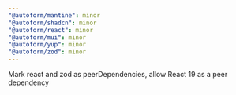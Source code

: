 ```yaml
---
"@autoform/mantine": minor
"@autoform/shadcn": minor
"@autoform/react": minor
"@autoform/mui": minor
"@autoform/yup": minor
"@autoform/zod": minor
---
```


Mark react and zod as peerDependencies, allow React 19 as a peer dependency
